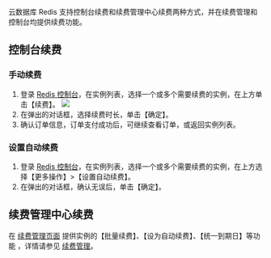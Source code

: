 云数据库 Redis 支持控制台续费和续费管理中心续费两种方式，并在续费管理和控制台均提供续费功能。

## 控制台续费
### 手动续费
1. 登录 [Redis 控制台](https://console.cloud.tencent.com/redis)，在实例列表，选择一个或多个需要续费的实例，在上方单击【续费】。
![](https://main.qcloudimg.com/raw/f83307d6edf28086cadb51b34a6e8b62.png)
2. 在弹出的对话框，选择续费时长，单击【确定】。
3. 确认订单信息，订单支付成功后，可继续查看订单，或返回实例列表。

### 设置自动续费
1. 登录 [Redis 控制台](https://console.cloud.tencent.com/redis)，在实例列表，选择一个或多个需要续费的实例，在上方选择【更多操作】>【设置自动续费】。
2. 在弹出的对话框，确认无误后，单击【确定】。

## 续费管理中心续费
 在 [续费管理页面](https://console.cloud.tencent.com/account/renewal) 提供实例的【批量续费】、【设为自动续费】、【统一到期日】等功能 ，详情请参见 [续费管理](https://cloud.tencent.com/document/product/555/7454)。

